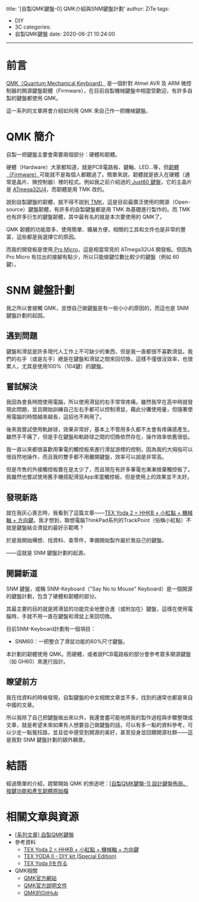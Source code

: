 title: '[自製QMK鍵盤-0] QMK介紹與SNM鍵盤計劃'
author: ZiTe
tags:
  - DIY
  - 3C
categories:
  - 自製QMK鍵盤
date: 2020-06-21 10:24:00
---
# 前言

[QMK（Quantum Mechanical Keyboard）](https://qmk.fm/) 是一個針對 Atmel AVR 及 ARM 微控制器的開源鍵盤韌體（Firmware），在目前自製機械鍵盤中相當受歡迎，有許多自製的鍵盤都使用 QMK。

這一系列的文章將會介紹如何用 QMK 來自己作一把機械鍵盤。

<!--more-->

# QMK 簡介 

自製一把鍵盤主要會需要兩個部分：硬體和韌體。

硬體（Hardware）大家都知道，就是PCB電路板、鍵軸、LED...等，但[韌體（Firmware）](https://zh.wikipedia.org/zh-tw/%E9%9F%8C%E9%AB%94)可能就不是每個人都聽過了。簡單來說，韌體就是嵌入在硬體（通常是晶片、微控制器）裡的程式。例如我之前介紹過的[ Just60 鍵盤](https://ziteh.github.io/2020/03/unbox-just60/)，它的主晶片是 [ATmega32U4](http://ww1.microchip.com/downloads/en/devicedoc/atmel-7766-8-bit-avr-atmega16u4-32u4_datasheet.pdf)，而韌體是用 TMK 改的。

說到自製鍵盤的韌體，就不得不說到[ TMK](https://github.com/tmk/tmk_keyboard)，這是目前最廣泛使用的開源（Open-source）鍵盤韌體，有許多的自製鍵盤都是用 TMK 為基礎進行製作的。而 TMK 也有許多衍生的鍵盤韌體，其中最有名的就是本次要使用的 QMK了。

QMK 韌體的功能眾多、使用簡單、擴展方便，相關的工具和文件也是非常的豐富，這些都是我選擇它的原因。

而我的開發板是使用[ Pro Micro](https://www.sparkfun.com/products/12587)，這是相當常見的 ATmega32U4 開發板。但因為 Pro Micro 有拉出的接腳有點少，所以只能做鍵位數比較少的鍵盤（例如 60 鍵）。

# SNM 鍵盤計劃

我之所以會接觸 QMK，並想自己做鍵盤是有一些小小的原因的，而這也是 SNM 鍵盤計劃的起因。

## 遇到問題

鍵盤和滑鼠是許多現代人工作上不可缺少的東西，但是我一直都很不喜歡滑鼠。我們的右手（或是左手）總是在鍵盤和滑鼠之間來回切換，這樣不僅很沒效率，也很累人，尤其是使用100%（104鍵）的鍵盤。

## 嘗試解決

我因為會長時間使用電腦，所以使用滑鼠的右手常常疼痛。雖然我早在高中時就發現此問題，並且開始訓練自己左右手都可以控制滑鼠，藉此分攤使用量，但隨著使用電腦的時間越來越長，這招也不夠用了。

後來我嘗試使用軌跡球，效果非常好，基本上不管用多久都不太會有疼痛感產生。雖然手不痛了，但是手在鍵盤和軌跡球之間的切換依然存在，操作效率依舊很低。

我一直以來都很喜歡用筆電的觸控板來進行滑鼠游標的控制，因為我的大拇指可以很自然地操作，而且我的雙手都不用離開鍵盤，效率可以說是非常高。

但是市售的外接觸控板實在是太少了，而且現在有許多筆電也漸漸捨棄觸控板了。我雖然也嘗試使用舊手機搭配滑鼠App來當觸控板，但是使用上的效果並不太好。

## 發現新路

就在我灰心喪志時，我看到了這篇文章——[TEX Yoda 2 = HHKB + 小紅點 + 機械軸 + 方向鍵](https://tsai.it/archives/2017/11/tex-yoda-2-hhkb-%E5%B0%8F%E7%B4%85%E9%BB%9E-%E6%A9%9F%E6%A2%B0%E8%BB%B8-%E6%96%B9%E5%90%91%E9%8D%B5/)。我才想到，聯想電腦ThinkPad系列的TrackPoint（俗稱小紅點）不就是鍵盤結合滑鼠的最好示範嗎？

於是我開始構想、找資料、查零件，準備開始製作屬於我自己的鍵盤。

——這就是 SNM 鍵盤計劃的起源。

## 開闢新道

SNM 鍵盤，或稱 SNM-Keyboard（"Say No to Mouse" Keyboard）是一個開源的鍵盤計劃，包含了硬體和韌體的部分。

其最主要的目的就是將滑鼠的功能完全地整合進（或附加在）鍵盤，這樣在使用電腦時，手就不用一直在鍵盤和滑鼠上來回切換。

目前SNM-Keyboard計劃有一個項目：
* SNM60：一把整合了滑鼠功能的60%尺寸鍵盤。

本計劃的韌體使用 QMK。而硬體，或者說PCB電路板的部分會參考眾多開源鍵盤（如 GH60）來進行設計。

## 瞭望前方

我在找資料的時候發現，自製鍵盤的中文相關文章並不多，找到的通常也都是來自中國的文章。

所以我除了自己把鍵盤做出來以外，我還會盡可能地將我的製作過程與步驟整理成文章，就是希望未來如果有人想要自己做鍵盤的話，可以有多一點的資料參考，可以少走一點冤枉路，並且從中感受到開源的美好，甚至投身並回饋開源社群——這是我對 SNM 鍵盤計劃的額外願景。

# 結語

經過簡單的介紹，趕緊開始 QMK 的旅途吧：[\[自製QMK鍵盤-1\] 設計鍵盤佈局、按鍵功能和產生韌體原始檔](/2020/06/diyqmkkeyboard-1/)

# 相關文章與資源

* [\[系列文章\] 自製QMK鍵盤](/categories/自製QMK鍵盤/)
* 參考資料
	* [TEX Yoda 2 = HHKB + 小紅點 + 機械軸 + 方向鍵](https://tsai.it/archives/2017/11/tex-yoda-2-hhkb-%E5%B0%8F%E7%B4%85%E9%BB%9E-%E6%A9%9F%E6%A2%B0%E8%BB%B8-%E6%96%B9%E5%90%91%E9%8D%B5/)
	* [TEX YODA II - DIY kit (Special Edition)](https://geekhack.org/index.php?topic=92681.0)
	* [TEX Yoda IIを作る](https://kobtea.net/posts/2019/01/11/tex-yoda-2/)
* QMK相關
	* [QMK官方網站](https://qmk.fm/)
	* [QMK官方說明文件](https://docs.qmk.fm/#/)
	* [QMK的GitHub](https://github.com/qmk/qmk_firmware)